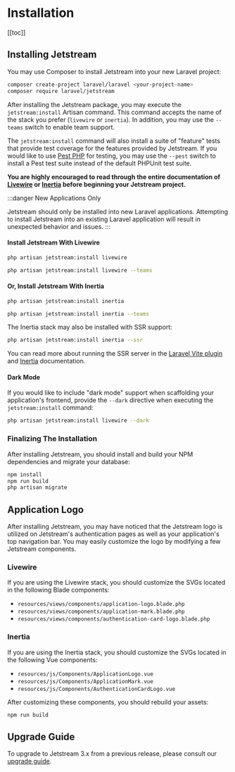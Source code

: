 # Installation

[[toc]]

## Installing Jetstream

You may use Composer to install Jetstream into your new Laravel project:

```bash
composer create-project laravel/laravel <your-project-name>
composer require laravel/jetstream
```

After installing the Jetstream package, you may execute the `jetstream:install` Artisan command. 
This command accepts the name of the stack you prefer (`livewire` or `inertia`). In addition, you may use the `--teams` switch to enable team support. 

The `jetstream:install` command will also install a suite of "feature" tests that provide test coverage for the features provided by Jetstream. 
If you would like to use [Pest PHP](https://pestphp.com) for testing, you may use the `--pest` switch to install a Pest test suite instead of the default PHPUnit test suite.

**You are highly encouraged to read through the entire documentation of [Livewire](https://laravel-livewire.com) or [Inertia](https://inertiajs.com) before beginning your Jetstream project.**

:::danger New Applications Only

Jetstream should only be installed into new Laravel applications. Attempting to install Jetstream into an existing Laravel application will result in unexpected behavior and issues.
:::

#### Install Jetstream With Livewire

```bash
php artisan jetstream:install livewire

php artisan jetstream:install livewire --teams
```

#### Or, Install Jetstream With Inertia

```bash
php artisan jetstream:install inertia

php artisan jetstream:install inertia --teams
```

The Inertia stack may also be installed with SSR support:

```bash
php artisan jetstream:install inertia --ssr
```

You can read more about running the SSR server in the [Laravel Vite plugin](https://laravel.com/docs/vite#ssr) and [Inertia](https://inertiajs.com/server-side-rendering) documentation.

#### Dark Mode

If you would like to include "dark mode" support when scaffolding your application's frontend, provide the `--dark` directive when executing the `jetstream:install` command:

```bash
php artisan jetstream:install livewire --dark
```

### Finalizing The Installation

After installing Jetstream, you should install and build your NPM dependencies and migrate your database:

```bash
npm install
npm run build
php artisan migrate
```

## Application Logo

After installing Jetstream, you may have noticed that the Jetstream logo is utilized on Jetstream's authentication pages as well as your application's top navigation bar. You may easily customize the logo by modifying a few Jetstream components.

### Livewire

If you are using the Livewire stack, you should customize the SVGs located in the following Blade components:

* `resources/views/components/application-logo.blade.php`
* `resources/views/components/application-mark.blade.php`
* `resources/views/components/authentication-card-logo.blade.php`

### Inertia

If you are using the Inertia stack, you should customize the SVGs located in the following Vue components:

* `resources/js/Components/ApplicationLogo.vue`
* `resources/js/Components/ApplicationMark.vue`
* `resources/js/Components/AuthenticationCardLogo.vue`

After customizing these components, you should rebuild your assets:

```bash
npm run build
```

## Upgrade Guide

To upgrade to Jetstream 3.x from a previous release, please consult our [upgrade guide](https://github.com/laravel/jetstream/blob/3.x/UPGRADE.md).
